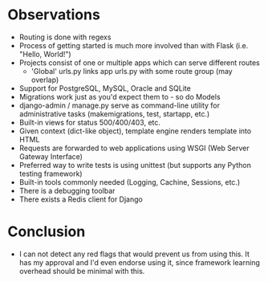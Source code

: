 # Observations

* Routing is done with regexs
* Process of getting started is much more involved than with Flask (i.e. "Hello, World!")
* Projects consist of one or multiple apps which can serve different routes
    * 'Global' urls.py links app urls.py with some route group (may overlap)
* Support for PostgreSQL, MySQL, Oracle and SQLite
* Migrations work just as you'd expect them to - so do Models
* django-admin / manage.py serve as command-line utility for administrative tasks (makemigrations, test, startapp, etc.)
* Built-in views for status 500/400/403, etc.
* Given context (dict-like object), template engine renders template into HTML
* Requests are forwarded to web applications using WSGI (Web Server Gateway Interface)
* Preferred way to write tests is using unittest (but supports any Python testing framework)
* Built-in tools commonly needed (Logging, Cachine, Sessions, etc.)
* There is a debugging toolbar
* There exists a Redis client for Django

# Conclusion

* I can not detect any red flags that would prevent us from using this. It has my approval and I'd even endorse using it, since framework learning overhead should be minimal with this. 
